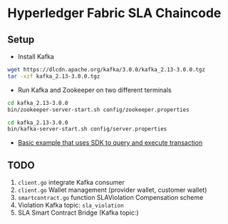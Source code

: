 # Hyperledger Fabric SLA Chaincode

## Setup

* Install Kafka

```bash
wget https://dlcdn.apache.org/kafka/3.0.0/kafka_2.13-3.0.0.tgz
tar -xzf kafka_2.13-3.0.0.tgz
```

* Run Kafka and Zookeeper on two different terminals

```bash
cd kafka_2.13-3.0.0
bin/zookeeper-server-start.sh config/zookeeper.properties
```

```bash
cd kafka_2.13-3.0.0
bin/kafka-server-start.sh config/server.properties
```

* [Basic example that uses SDK to query and execute transaction](https://github.com/hyperledger/fabric-sdk-go/blob/main/test/integration/e2e/end_to_end.go)
  
## TODO

1) `client.go` integrate Kafka consumer
2) `client.go` Wallet management (provider wallet, customer wallet)
3) `smartcontract.go` function SLAViolation Compensation scheme
4) Violation Kafka topic: `sla_violation`
5) SLA Smart Contract Bridge (Kafka topic:)